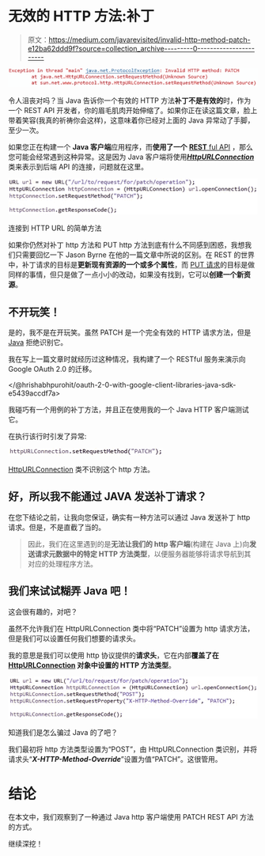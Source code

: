 # 无效的 HTTP 方法:补丁

> 原文：<https://medium.com/javarevisited/invalid-http-method-patch-e12ba62ddd9f?source=collection_archive---------0----------------------->

[![](img/3f88e0d44ca58a220471db7c98acbcbf.png)](https://javarevisited.blogspot.com/2018/02/how-to-fix-exception-in-thread-main.html)

令人沮丧对吗？当 Java 告诉你一个有效的 HTTP 方法**补丁不是有效的**时，作为一个 REST API 开发者，你的眉毛肌肉开始伸缩了。如果你正在读这篇文章，脸上带着笑容(我真的祈祷你会这样)，这意味着你已经对上面的 Java 异常动了手脚，至少一次。

如果您正在构建一个 **Java 客户端**应用程序，而**使用了一个** [**REST** ful API](/javarevisited/top-5-books-and-courses-to-learn-restful-web-services-in-java-using-spring-mvc-and-spring-boot-79ec4b351d12) ，那么您可能会经常遇到这种异常。这是因为 Java 客户端将使用[***HttpURLConnection***](https://docs.oracle.com/javase/8/docs/api/java/net/HttpURLConnection.html)类来表示到后端 API 的连接，问题就在这里。

[![](img/3624c9fb3d8ed174ec7e1ff8cac283b7.png)](https://javarevisited.blogspot.com/2018/02/top-5-restful-web-services-with-spring-courses-for-experienced-java-programmers.html)

连接到 HTTP URL 的简单方法

如果你仍然对补丁 http 方法和 PUT http 方法到底有什么不同感到困惑，我想我们只需要回忆一下 Jason Byrne 在他的一篇文章中所说的区别。在 REST 的世界中，补丁请求的目标是**更新现有资源的一个或多个属性**，而 [PUT 请求](https://javarevisited.blogspot.com/2016/10/difference-between-put-and-post-in-restful-web-service.html)的目标是做同样的事情，但只是做了一点小小的改动，如果没有找到，它可以**创建一个新资源**。

## 不开玩笑！

是的，我不是在开玩笑。虽然 PATCH 是一个完全有效的 HTTP 请求方法，但是 [Java](/javarevisited/10-best-places-to-learn-java-online-for-free-ce5e713ab5b2) 拒绝识别它。

我在写上一篇文章时就经历过这种情况，我构建了一个 RESTful 服务来演示向 Google OAuth 2.0 的迁移。

</@hrishabhpurohit/oauth-2-0-with-google-client-libraries-java-sdk-e5439accdf7a>  

我碰巧有一个用例的补丁方法，并且正在使用我的一个 Java HTTP 客户端测试它。

在执行该行时引发了异常:

![](img/f823b59ebe69ad56ec2866fab69a7f1d.png)

[HttpURLConnection](https://www.java67.com/2019/03/7-examples-of-httpurlconnection-in-java.html) 类不识别这个 http 方法。

## 好，所以我不能通过 JAVA 发送补丁请求？

在您下结论之前，让我向您保证，确实有一种方法可以通过 Java 发送补丁 http 请求。但是，不是直截了当的。

> 因此，我们在这里遇到的是**无法让我们的 http 客户端**(构建在 Java 上)向**发送请求元数据中的特定 HTTP 方法类型**，以便服务器能够将请求导航到其对应的处理程序方法。

## 我们来试试糊弄 Java 吧！

这会很有趣的，对吧？

虽然不允许我们在 HttpURLConnection 类中将“PATCH”设置为 http 请求方法，但是我们可以设置任何我们想要的请求头。

我的意思是我们可以使用 http 协议提供的**请求头**，它在内部**覆盖了在 [HttpURLConnection](/javarevisited/how-to-send-http-get-request-and-parse-json-data-into-string-using-java-3c0cf7eeebbc) 对象中设置的 HTTP 方法类型**。

![](img/e4bfd96cd67438e846e3638b20693624.png)

知道我们是怎么骗过 Java 的了吧？

我们最初将 http 方法类型设置为“POST”，由 HttpURLConnection 类识别，并将请求头“***X-HTTP-Method-Override***”设置为值“PATCH”。这很管用。

# 结论

在本文中，我们观察到了一种通过 Java http 客户端使用 PATCH REST API 方法的方式。

继续深挖！
